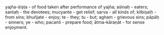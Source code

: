 yajña-śiṣṭa - of food taken after performance of yajña; aśinaḥ - eaters; santaḥ - the devotees; mucyante - get relief; sarva - all kinds of; kilbiṣaiḥ - from sins; bhuñjate - enjoy; te - they; tu - but; agham - grievous sins; pāpāḥ - sinners; ye - who; pacanti - prepare food; ātma-kāraṇāt - for sense enjoyment.